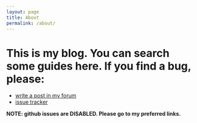 ```yaml
---
layout: page
title: About
permalink: /about/
---
```


# This is my blog. You can search some guides here. If you find a bug, please:

- [write a post in my forum](https://sl132.flarum.cloud/)
- [issue tracker](https://sysdl132.myjetbrains.com/)

**NOTE: github issues are DISABLED. Please go to my preferred links.**
